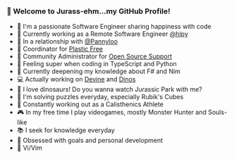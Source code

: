 ### 🦕 Welcome to Jurass-ehm...my GitHub Profile!

- 💙 I'm a passionate Software Engineer sharing happiness with code
- 💼 Currently working as a Remote Software Engineer [@hlpy](https://www.linkedin.com/company/hlpy/mycompany/)
- 💏 In a relationship with [@Pannyloo](https://instagram.com/pannyloo)
- 🐢 Coordinator for [Plastic Free](https://www.plasticfreeonlus.it/) 
- 💬 Community Administrator for [Open Source Support](https://t.me/ptkdev_support_italian)
- 🦸 Feeling super when coding in TypeScript and Python
- 📕 Currently deepening my knowledge about F# and Nim
- 💻 Actually working on [Devine](https://github.com/airscripts/devine) and [Dinos](https://github.com/molivair/dinos)
- 🦖 I love dinosaurs! Do you wanna watch Jurassic Park with me?
- 🧩 I'm solving puzzles everyday, especially Rubik's Cubes
- 💪️ Constantly working out as a Calisthenics Athlete
- 🎮 In my free time I play videogames, mostly Monster Hunter and Souls-like
- 📚 I seek for knowledge everyday
- 🎯 Obsessed with goals and personal development
- 🌈️ Vi/Vim

